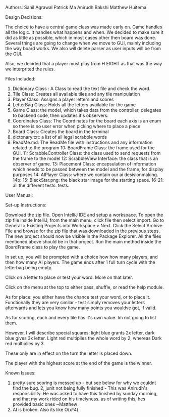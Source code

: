 Authors: 
Sahil Agrawal
Patrick Ma
Anirudh Bakshi 
Matthew Huitema

Design Decisions:

The choice to have a central game class was made early on. Game handles all the logic. It handles what happens and when.
We decided to make sure it did as little as possible, which in most cases other then board was done. Several things are going
to change when we move to GUI, mainly including the way board works. We also will delete parser as user inputs will be from the GUI.

Also, we decided that a player must play from H EIGHT as that was the way we interprited the rules.

Files Included:

1. Dictionary Class : A Class to read the text file and check the word.  
2. Tile Class: Creates all available tiles and any tile manipulation
3. Player Class: Assigns a player letters and scores
4. LetterBag Class: Holds all the letters available for the game
5. Game Class: the model, which takes data from the controller, delegates to backend code, then updates it's observers.
6. Coordinates Class: The Coordinates for the board each axis is an enum so there is no user error when picking where to place a piece
7. Board Class: Creates the board in the terminal
8. dictonary.txt: a list of all legal scrabble words
9. ReadMe.md: The ReadMe file with instructions and any information related to the program 
10: BoardFrame Class: the frame used for the GUI.
11: ScrabbleController Class: the class used to send requests from the frame to the model
12: ScrabbleView Interface: the class that is an observer of game.
13: Placement Class: encapsulation of information which needs to be passed between the model and the frame, for display purposes
14: AIPlayer Class: where we contain our ai desisionmaking.
    14b: 
15: BlackStar.png: the black star image for the starting space.
16-21: all the different tests: tests.

User Manual:

Set-up Instructions:

Download the zip file. Open IntelliJ IDE and setup a workspace. To open the zip file inside IntelliJ,
from the main menu, click file then select import. Go to General > Existing Projects into Workspace > Next. 
Click the Select Archive File and browse for the zip file that was downloaded in the previous steps. 
The new project should now be visible in the Package Explorer. All the files mentioned above should be in that project. 
Run the main method inside the BoardFrame class to play the game.

In set up, you will be prompted with a choice how how many players, and then how many AI players. The game ends after 1 full turn cycle with the letterbag being empty.

Click on a letter to place or test your word. More on that later.

Click on the menu at the top to either pass, shuffle, or read the help module.

As for place: you either have the chance test your word, or to place it.
Functionally they are very similar - test simply removes your letters afterwards and lets you know how many points you wouldve got, if valid.

As for scoring, each and every tile has it's own value.
Im not going to list them.

However, I will describe special squares: light blue grants 2x letter, dark blue gives 3x letter.
Light red multiplies the whole word by 2, whereas Dark red multiplies by 3.

These only are in effect on the turn the letter is placed down.

The player with the highest score at the end of the game is the winner.




Known Issues: 
1. pretty sure scoring is messed up - but see below for why we couldnt find the bug.
2, junit not being fully finished - This was Anirudh's responsibility. He was asked to have this finished by sunday morning, and that my work rided on his timelyness.
as of writing this, hes provided basic ones ~Matthew
3. AI is broken. Also its like O(x^4).

